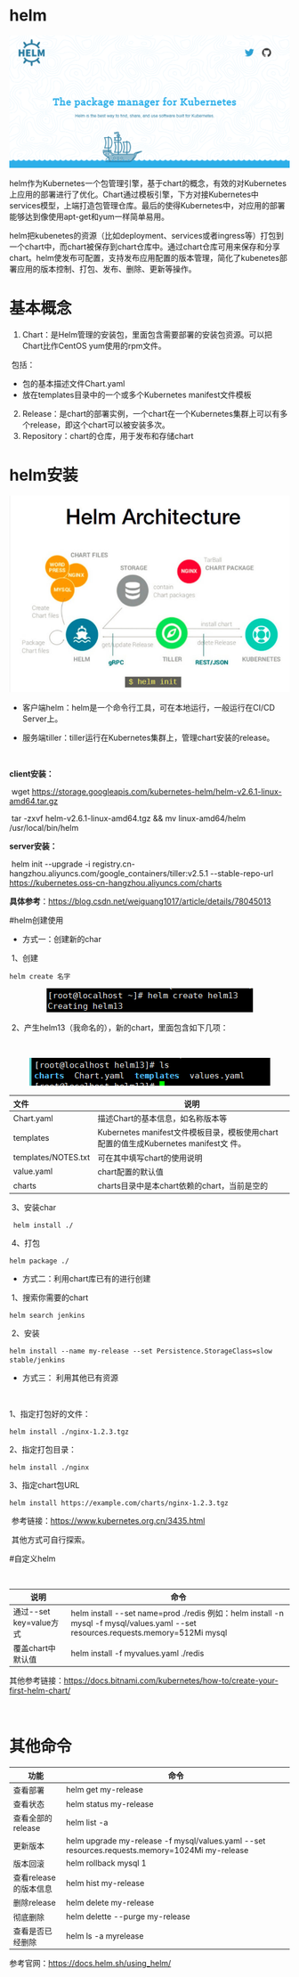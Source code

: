 # helm

<div align=center><img src="https://github.com/Bboy-AJ/KubernetesLearning-RoadMap/blob/master/images/helm1.png"></div>

helm作为Kubernetes一个包管理引擎，基于chart的概念，有效的对Kubernetes上应用的部署进行了优化。Chart通过模板引擎，下方对接Kubernetes中services模型，上端打造包管理仓库。最后的使得Kubernetes中，对应用的部署能够达到像使用apt-get和yum一样简单易用。

helm把kubenetes的资源（比如deployment、services或者ingress等）打包到一个chart中，而chart被保存到chart仓库中。通过chart仓库可用来保存和分享chart。helm使发布可配置，支持发布应用配置的版本管理，简化了kubenetes部署应用的版本控制、打包、发布、删除、更新等操作。

# 基本概念

1. Chart：是Helm管理的安装包，里面包含需要部署的安装包资源。可以把Chart比作CentOS yum使用的rpm文件。

​            包括：

- 包的基本描述文件Chart.yaml
- 放在templates目录中的一个或多个Kubernetes manifest文件模板

2. Release：是chart的部署实例，一个chart在一个Kubernetes集群上可以有多个release，即这个chart可以被安装多次。
3. Repository：chart的仓库，用于发布和存储chart

# helm安装

<div align=center><img src="https://github.com/Bboy-AJ/KubernetesLearning-RoadMap/blob/master/images/helm5.png"></div>

- 客户端helm：helm是一个命令行工具，可在本地运行，一般运行在CI/CD Server上。

- 服务端tiller：tiller运行在Kubernetes集群上，管理chart安装的release。

  ​



**client安装：**

​     wget https://storage.googleapis.com/kubernetes-helm/helm-v2.6.1-linux-amd64.tar.gz

​    tar -zxvf helm-v2.6.1-linux-amd64.tgz && mv linux-amd64/helm /usr/local/bin/helm



**server安装：**

​       helm init --upgrade -i registry.cn-hangzhou.aliyuncs.com/google_containers/tiller:v2.5.1 --stable-repo-url https://kubernetes.oss-cn-hangzhou.aliyuncs.com/charts



**具体参考**：https://blog.csdn.net/weiguang1017/article/details/78045013



#helm创建使用

- 方式一：创建新的char

​              1、创建

```
helm create 名字
```

<div align=center><img src="https://github.com/Bboy-AJ/KubernetesLearning-RoadMap/blob/master/images/helm2.png"></div>

​              2、产生helm13（我命名的），新的chart，里面包含如下几项：

​                 <div align=center><img src="https://github.com/Bboy-AJ/KubernetesLearning-RoadMap/blob/master/images/helm3.png"></div>

| 文件                  | 说明                                       |
| :------------------ | ---------------------------------------- |
| Chart.yaml          | 描述Chart的基本信息，如名称版本等                      |
| templates           | Kubernetes  manifest文件模板目录，模板使用chart配置的值生成Kubernetes manifest文 件。 |
| templates/NOTES.txt | 可在其中填写chart的使用说明                         |
| value.yaml          | chart配置的默认值                              |
| charts              | charts目录中是本chart依赖的chart，当前是空的           |

​               3、安装char

```
 helm install ./
```

​               4、打包

```
helm package ./
```



- 方式二：利用chart库已有的进行创建

​                    1、搜索你需要的chart      

```
helm search jenkins
```

​                     2、安装

```
helm install --name my-release --set Persistence.StorageClass=slow stable/jenkins
```

-  方式三： 利用其他已有资源

  ​

  1、指定打包好的文件：

  ```
  helm install ./nginx-1.2.3.tgz
  ```

   2、指定打包目录：

  ```
  helm install ./nginx
  ```

  3、指定chart包URL

  ```
  helm install https://example.com/charts/nginx-1.2.3.tgz
  ```



​       参考链接：https://www.kubernetes.org.cn/3435.html

​       其他方式可自行探索。

#自定义helm

​           

| 说明                  | 命令                                       |
| ------------------- | ---------------------------------------- |
| 通过--set key=value方式 | helm install --set name=prod ./redis  例如：helm install -n  mysql -f mysql/values.yaml --set resources.requests.memory=512Mi mysql |
| 覆盖chart中默认值         | helm install -f  myvalues.yaml ./redis   |

 其他参考链接：https://docs.bitnami.com/kubernetes/how-to/create-your-first-helm-chart/

​                         

# 其他命令

| 功能             | 命令                                       |
| -------------- | ---------------------------------------- |
| 查看部署           | helm get my-release                      |
| 查看状态           | helm status  my-release                  |
| 查看全部的release   | helm list -a                             |
| 更新版本           | helm upgrade  my-release -f mysql/values.yaml --set resources.requests.memory=1024Mi  my-release |
| 版本回滚           | helm rollback mysql  1                   |
| 查看release的版本信息 | helm hist  my-release                    |
| 删除release      | helm delete  my-release                  |
| 彻底删除           | helm delette  --purge my-release         |
| 查看是否已经删除       | helm ls -a  myrelease                    |

参考官网：https://docs.helm.sh/using_helm/

